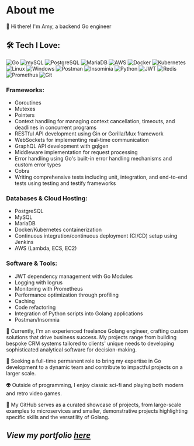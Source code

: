 # About me
👋 Hi there! I'm Amy, a backend Go engineer 

## 🛠️ Tech I Love:
 ![Go](https://img.shields.io/badge/go-%2300ADD8.svg?style=for-the-badge&logo=go&logoColor=white) 
 ![mySQL](https://img.shields.io/badge/MySQL-4479A1.svg?style=for-the-badge&logo=MySQL&logoColor=white)
 ![PostgreSQL](https://img.shields.io/badge/PostgreSQL-4169E1.svg?style=for-the-badge&logo=PostgreSQL&logoColor=white)
 ![MariaDB](https://img.shields.io/badge/MariaDB-003545.svg?style=for-the-badge&logo=MariaDB&logoColor=white)
 ![AWS](https://img.shields.io/badge/Amazon%20AWS-232F3E.svg?style=for-the-badge&logo=Amazon-AWS&logoColor=white)
 ![Docker](https://img.shields.io/badge/Docker-2496ED.svg?style=for-the-badge&logo=Docker&logoColor=white)
 ![Kubernetes](https://img.shields.io/badge/Kubernetes-326CE5.svg?style=for-the-badge&logo=Kubernetes&logoColor=white)
 ![Linux](https://img.shields.io/badge/Linux-FCC624.svg?style=for-the-badge&logo=Linux&logoColor=black)
 ![Windows](https://img.shields.io/badge/Windows-0078D4.svg?style=for-the-badge&logo=Windows&logoColor=white)
 ![Postman](https://img.shields.io/badge/Postman-FF6C37.svg?style=for-the-badge&logo=Postman&logoColor=white)
 ![Insominia](https://img.shields.io/badge/Insomnia-4000BF.svg?style=for-the-badge&logo=Insomnia&logoColor=white)
 ![Python](https://img.shields.io/badge/Python-3776AB.svg?style=for-the-badge&logo=Python&logoColor=white)
 ![JWT](https://img.shields.io/badge/JSON%20Web%20Tokens-000000.svg?style=for-the-badge&logo=JSON-Web-Tokens&logoColor=white)
 ![Redis](https://img.shields.io/badge/Redis-DC382D.svg?style=for-the-badge&logo=Redis&logoColor=white)
 ![Promethus](https://img.shields.io/badge/Prometheus-E6522C.svg?style=for-the-badge&logo=Prometheus&logoColor=white)
 ![Git](https://img.shields.io/badge/Git-F05032.svg?style=for-the-badge&logo=Git&logoColor=white)
### Frameworks:
   - Goroutines
   - Mutexes
   - Pointers
   - Context handling for managing context cancellation, timeouts, and deadlines in concurrent programs
   - RESTful API development using Gin or Gorilla/Mux framework
   - WebSockets for implementing real-time communication
   - GraphQL API development with gqlgen
   - Middleware implementation for request processing
   - Error handling using Go's built-in error handling mechanisms and custom error types
   - Cobra
   - Writing comprehensive tests including unit, integration, and end-to-end tests using testing and testify frameworks

### Databases & Cloud Hosting:
   - PostgreSQL
   - MySQL
   - MariaDB
   - Docker/Kubernetes containerization
   - Continuous integration/continuous deployment (CI/CD) setup using Jenkins
   - AWS (Lambda, ECS, EC2) 

### Software & Tools:
   - JWT dependency management with Go Modules
   - Logging with logrus
   - Monitoring with Prometheus
   - Performance optimization through profiling
   - Caching
   - Code refactoring
   - Integration of Python scripts into Golang applications
   - Postman/Insomnia


🚀 Currently, I'm an experienced freelance Golang engineer, crafting custom solutions that drive business success. My projects range from building bespoke CRM systems tailored to clients' unique needs to developing sophisticated analytical software for decision-making.

💼 Seeking a full-time permanent role to bring my expertise in Go development to a dynamic team and contribute to impactful projects on a larger scale.

👽 Outside of programming, I enjoy classic sci-fi and playing both modern and retro video games.

🔗 My GitHub serves as a curated showcase of projects, from large-scale examples to microservices and smaller, demonstrative projects highlighting specific skills and the versatility of Golang.

## *View my portfolio [here](https://github.com/amy324/Portfolio/blob/main/README.md)*















